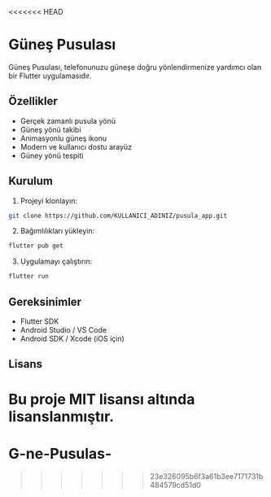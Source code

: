 <<<<<<< HEAD
# Güneş Pusulası

Güneş Pusulası, telefonunuzu güneşe doğru yönlendirmenize yardımcı olan bir Flutter uygulamasıdır.

## Özellikler

- Gerçek zamanlı pusula yönü
- Güneş yönü takibi
- Animasyonlu güneş ikonu
- Modern ve kullanıcı dostu arayüz
- Güney yönü tespiti

## Kurulum

1. Projeyi klonlayın:
```bash
git clone https://github.com/KULLANICI_ADINIZ/pusula_app.git
```

2. Bağımlılıkları yükleyin:
```bash
flutter pub get
```

3. Uygulamayı çalıştırın:
```bash
flutter run
```

## Gereksinimler

- Flutter SDK
- Android Studio / VS Code
- Android SDK / Xcode (iOS için)

## Lisans

Bu proje MIT lisansı altında lisanslanmıştır.
=======
# G-ne-Pusulas-
>>>>>>> 23e326095b6f3a61b3ee7171731b484579cd51d0

